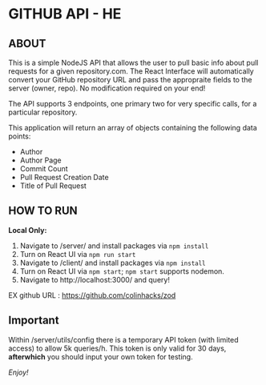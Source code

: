 # GITHUB API - HE

## ABOUT

This is a simple NodeJS API that allows the user to pull basic info about pull requests for a given repository.com. The React Interface will automatically convert your GitHub repository URL and pass the appropraite fields to the server (owner, repo). No modification required on your end!

The API supports 3 endpoints, one primary two for very specific calls, for a particular repository.

This application will return an array of objects containing the following data points:

- Author
- Author Page 
- Commit Count
- Pull Request Creation Date
- Title of Pull Request

## HOW TO RUN

**Local Only:**
1. Navigate to /server/ and install packages via `npm install`
2. Turn on React UI via `npm run start`
3. Navigate to /client/ and install packages via `npm install`
4. Turn on React UI via `npm start`; `npm start` supports nodemon.
5. Navigate to http://localhost:3000/ and query!

EX github URL : https://github.com/colinhacks/zod


## Important
Within /server/utils/config there is a temporary API token (with limited access) to allow 5k queries/h. This token is only valid for 30 days, **afterwhich** you should input your own token for testing.

_Enjoy!_
